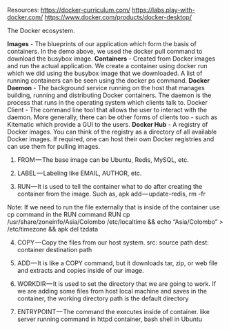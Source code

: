 Resources:
https://docker-curriculum.com/
https://labs.play-with-docker.com/
https://www.docker.com/products/docker-desktop/

The Docker ecosystem.

**Images** - The blueprints of our application which form the basis of containers. In the demo above, we used the docker pull command to download the busybox image.
**Containers** - Created from Docker images and run the actual application. We create a container using docker run which we did using the busybox image that we downloaded. A list of running containers can be seen using the docker ps command.
**Docker Daemon** - The background service running on the host that manages building, running and distributing Docker containers. The daemon is the process that runs in the operating system which clients talk to.
Docker Client - The command line tool that allows the user to interact with the daemon. More generally, there can be other forms of clients too - such as Kitematic which provide a GUI to the users.
**Docker Hub** - A registry of Docker images. You can think of the registry as a directory of all available Docker images. If required, one can host their own Docker registries and can use them for pulling images.

1. FROM — The base image can be Ubuntu, Redis, MySQL, etc.

2. LABEL — Labeling like EMAIL, AUTHOR, etc.

3. RUN — It is used to tell the container what to do after creating the container from the image. Such as, apk add — update-redis,  rm -fr

Note: If we need to run the file externally that is inside of the container use cp command in the RUN command RUN cp /usr/share/zoneinfo/Asia/Colombo /etc/localtime && echo “Asia/Colombo” > /etc/timezone && apk del tzdata

4. COPY — Copy the files from our host system. src: source path dest: container destination path

5. ADD — It is like a COPY command, but it downloads tar, zip, or web file and extracts and copies inside of our image.

6. WORKDIR — It is used to set the directory that we are going to work. If we are adding some files from host local machine and saves in the container, the working directory path is the default directory

7. ENTRYPOINT — The command the executes inside of container. like server running command in httpd container, bash shell in Ubuntu